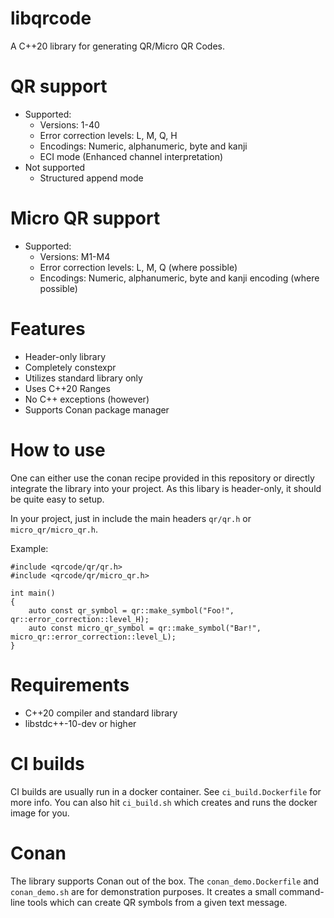 # libqrcode
A C++20 library for generating QR/Micro QR Codes.

# QR support
* Supported: 
  * Versions: 1-40
  * Error correction levels: L, M, Q, H
  * Encodings: Numeric, alphanumeric, byte and kanji
  * ECI mode (Enhanced channel interpretation)
* Not supported
  * Structured append mode

# Micro QR support
* Supported:
  * Versions: M1-M4
  * Error correction levels: L, M, Q (where possible)
  * Encodings: Numeric, alphanumeric, byte and kanji encoding (where possible)

# Features
* Header-only library
* Completely constexpr
* Utilizes standard library only
* Uses C++20 Ranges
* No C++ exceptions (however)
* Supports Conan package manager

# How to use
One can either use the conan recipe provided in this repository or directly integrate the library into your project.
As this libary is header-only, it should be quite easy to setup.

In your project, just in include the main headers `qr/qr.h` or `micro_qr/micro_qr.h`.

Example:
```
#include <qrcode/qr/qr.h>
#include <qrcode/qr/micro_qr.h>

int main()
{
    auto const qr_symbol = qr::make_symbol("Foo!", qr::error_correction::level_H);
    auto const micro_qr_symbol = qr::make_symbol("Bar!", micro_qr::error_correction::level_L);
}
```

# Requirements
* C++20 compiler and standard library
* libstdc++-10-dev or higher

# CI builds
CI builds are usually run in a docker container.
See `ci_build.Dockerfile` for more info.
You can also hit `ci_build.sh` which creates and runs the docker image for you.

# Conan
The library supports Conan out of the box.
The `conan_demo.Dockerfile` and `conan_demo.sh` are for demonstration purposes.
It creates a small command-line tools which can create QR symbols from a given text message.
